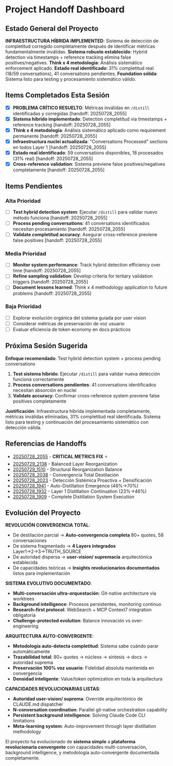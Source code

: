 # Project Handoff Dashboard

## Estado General del Proyecto

**INFRAESTRUCTURA HÍBRIDA IMPLEMENTED**: Sistema de detección de completitud corregido completamente después de identificar métricas fundamentalmente inválidas. **Sistema robusto establecido**: Hybrid detection via timestamps + reference tracking elimina false positives/negatives. **Think x 4 metodología**: Análisis sistemático enforcement aplicado. **Estado real identificado**: 31% completitud real (18/59 conversations), 41 conversations pendientes. **Foundation sólida**: Sistema listo para testing y procesamiento sistemático válido.

## Items Completados Esta Sesión

- [x] **PROBLEMA CRÍTICO RESUELTO**: Métricas inválidas en `/distill` identificadas y corregidas [handoff: 20250728_2055]
- [x] **Sistema híbrido implementado**: Detection completitud via timestamps + reference tracking [handoff: 20250728_2055]
- [x] **Think x 4 metodología**: Análisis sistemático aplicado como requirement permanente [handoff: 20250728_2055]
- [x] **Infraestructura nuclei actualizada**: "Conversations Processed" sections en todos Layer 1 [handoff: 20250728_2055]
- [x] **Estado real identificado**: 59 conversations disponibles, 18 procesados (31% real) [handoff: 20250728_2055]
- [x] **Cross-reference validation**: Sistema previene false positives/negatives completamente [handoff: 20250728_2055]

## Items Pendientes

### Alta Prioridad
- [ ] **Test hybrid detection system**: Ejecutar `/distill` para validar nuevo método funciona [handoff: 20250728_2055]
- [ ] **Process pending conversations**: 41 conversations identificados necesitan procesamiento [handoff: 20250728_2055]
- [ ] **Validate completitud accuracy**: Asegurar cross-reference previene false positives [handoff: 20250728_2055]

### Media Prioridad
- [ ] **Monitor system performance**: Track hybrid detection efficiency over time [handoff: 20250728_2055]
- [ ] **Refine sampling validation**: Develop criteria for tertiary validation triggers [handoff: 20250728_2055]
- [ ] **Document lessons learned**: Think x 4 methodology application to future problems [handoff: 20250728_2055]

### Baja Prioridad
- [ ] Explorar evolución orgánica del sistema guiada por user vision
- [ ] Considerar métricas de preservación de voz usuario
- [ ] Evaluar eficiencia de token economy en docs prácticos

## Próxima Sesión Sugerida

**Enfoque recomendado**: Test hybrid detection system + process pending conversations  
1. **Test sistema híbrido**: Ejecutar `/distill` para validar nueva detección funciona correctamente
2. **Process conversations pendientes**: 41 conversations identificados necesitan absorción en nuclei
3. **Validate accuracy**: Confirmar cross-reference system previene false positives completamente

**Justificación**: Infraestructura híbrida implementada completamente, métricas inválidas eliminadas, 31% completitud real identificada. Sistema listo para testing y continuación del procesamiento sistemático con detección válida.

## Referencias de Handoffs

- [20250728_2055](20250728_2055_invalid-metrics-hybrid-detection-fix.md) - **CRITICAL METRICS FIX** ⭐
- [20250729_2138](20250729_2138_balanced-layer-reorganization.md) - Balanced Layer Reorganization
- [20250729_1510](20250729_1510_structural-reorganization-balance.md) - Structural Reorganization Balance  
- [20250728_2038](20250728_2038_complete-distillation-convergence.md) - Convergencia Total Destilación
- [20250728_2023](20250728_2023_systemic-detection-densification.md) - Detección Sistémica Proactiva + Densificación
- [20250728_1941](20250728_1941_auto-distillation-continuation.md) - Auto-Distillation Emergence (46%→70%)
- [20250728_1932](20250728_1932_layer1-distillation-continuation.md) - Layer 1 Distillation Continuation (23%→46%)
- [20250728_1909](20250728_1909_distillation-system-execution.md) - Complete Distillation System Execution

## Evolución del Proyecto

**REVOLUCIÓN CONVERGENCIA TOTAL**:
- De destilación parcial → **Auto-convergencia completa** 80+ quotes, 58 conversaciones
- De sistema fragmentado → **4 Layers integrados** Layer1→2→3→TRUTH_SOURCE  
- De autoridad dispersa → **user-vision/ supremacía** arquitectónica establecida
- De capacidades teóricas → **Insights revolucionarios documentados** listos para implementación

**SISTEMA EVOLUTIVO DOCUMENTADO**:
- **Multi-conversación ultra-orquestación**: Git-native architecture vía worktrees
- **Background intelligence**: Procesos persistentes, monitoring continuo
- **Research-first protocol**: WebSearch + MCP Context7 integration obligatoria
- **Challenge-protected evolution**: Balance innovación vs over-engineering

**ARQUITECTURA AUTO-CONVERGENTE**:
- **Metodología auto-detecta completitud**: Sistema sabe cuándo parar automáticamente
- **Trazabilidad total**: 80+ quotes → núcleos → síntesis → docs → autoridad suprema
- **Preservación 100% voz usuario**: Fidelidad absoluta mantenida en convergencia
- **Densidad inteligente**: Value/token optimization en toda la arquitectura

**CAPACIDADES REVOLUCIONARIAS LISTAS**:
- **Autoridad user-vision/ suprema**: Override arquitectónico de CLAUDE.md dispatcher
- **N-conversation coordination**: Parallel git-native orchestration capability
- **Persistent background intelligence**: Solving Claude Code CLI limitations
- **Meta-learning system**: Auto-improvement through layer distillation methodology

El proyecto ha evolucionado de **sistema simple** a **plataforma revolucionaria convergente** con capacidades multi-conversación, background intelligence, y metodología auto-convergente documentada completamente.